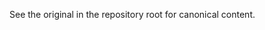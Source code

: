 <!-- Legacy copy of SETUP_GUIDE.md -->

See the original in the repository root for canonical content.
